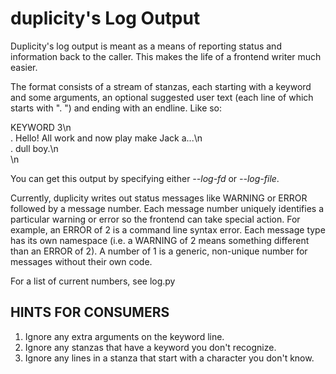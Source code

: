 # duplicity's Log Output

Duplicity's log output is meant as a means of reporting status and information 
back to the caller.  This makes the life of a frontend writer much easier.

The format consists of a stream of stanzas, each starting with a keyword and 
some arguments, an optional suggested user text (each line of which starts with 
". ") and ending with an endline.  Like so:

>>>
KEYWORD 3\n  
. Hello!  All work and now play make Jack a...\n  
. dull boy.\n  
\n  
>>>

You can get this output by specifying either *--log-fd* or *--log-file*.

Currently, duplicity writes out status messages like WARNING or ERROR followed 
by a message number.  Each message number uniquely identifies a particular 
warning or error so the frontend can take special action.  For example, an ERROR 
of 2 is a command line syntax error.  Each message type has its own namespace 
(i.e. a WARNING of 2 means something different than an ERROR of 2).  A number 
of 1 is a generic, non-unique number for messages without their own code.

For a list of current numbers, see log.py

## HINTS FOR CONSUMERS

1. Ignore any extra arguments on the keyword line.
2. Ignore any stanzas that have a keyword you don't recognize.
3. Ignore any lines in a stanza that start with a character you don't know.

